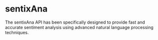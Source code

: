 # sentixAna
The sentixAna API has been specifically designed to provide fast and accurate sentiment analysis using advanced natural language processing techniques.
